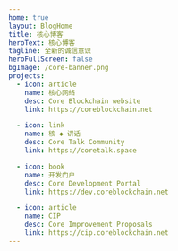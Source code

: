 ```yaml
---
home: true
layout: BlogHome
title: 核心博客
heroText: 核心博客
tagline: 全新的诚信意识
heroFullScreen: false
bgImage: /core-banner.png
projects:
  - icon: article
    name: 核心网络
    desc: Core Blockchain website
    link: https://coreblockchain.net

  - icon: link
    name: 核 ◆ 讲话
    desc: Core Talk Community
    link: https://coretalk.space

  - icon: book
    name: 开发门户
    desc: Core Development Portal
    link: https://dev.coreblockchain.net

  - icon: article
    name: CIP
    desc: Core Improvement Proposals
    link: https://cip.coreblockchain.net
---
```

